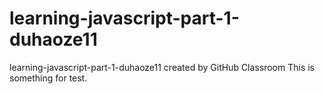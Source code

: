 # learning-javascript-part-1-duhaoze11
learning-javascript-part-1-duhaoze11 created by GitHub Classroom
This is something for test.
